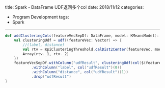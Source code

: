 title: Spark - DataFrame UDF返回多个col
date: 2018/11/12
categories:
- Program Development
tags:
- Spark
---


```scala
def addClusteringCols(featureVecSepDf: DataFrame, model: KMeansModel): DataFrame = {
    val clusteringUdf = udf((featureVec: Vector) => {
        //(label, distance)
        val rtv = KpiClusteringThreshold.calDist2Center(featureVec, model.clusterCenters)
        Array(rtv._1, rtv._2)
    })
    featureVecSepDf.withColumn("udfResult", clusteringUdf(col($(featureVecCol)))).cache
            .withColumn("label", col("udfResult")(0))
            .withColumn("distance", col("udfResult")(1))
            .drop("udfResult")
}
```
